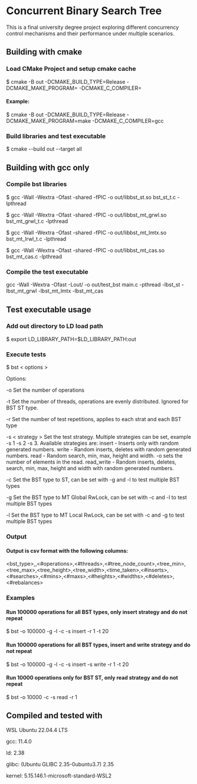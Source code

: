 # Concurrent Binary Search Tree

This is a final university degree project exploring different concurrency control mechanisms and their performance under
multiple scenarios.

## Building with cmake

### Load CMake Project and setup cmake cache

$ cmake -B out -DCMAKE_BUILD_TYPE=Release -DCMAKE_MAKE_PROGRAM=<yourmakegen> -DCMAKE_C_COMPILER=<yourccompiler>

#### Example:

$ cmake -B out -DCMAKE_BUILD_TYPE=Release -DCMAKE_MAKE_PROGRAM=make -DCMAKE_C_COMPILER=gcc

### Build libraries and test executable

$ cmake --build out --target all

## Building with gcc only

### Compile bst libraries

$ gcc -Wall -Wextra -Ofast -shared -fPIC -o out/libbst_st.so bst_st_t.c -lpthread

$ gcc -Wall -Wextra -Ofast -shared -fPIC -o out/libbst_mt_grwl.so bst_mt_grwl_t.c -lpthread

$ gcc -Wall -Wextra -Ofast -shared -fPIC -o out/libbst_mt_lmtx.so bst_mt_lrwl_t.c -lpthread

$ gcc -Wall -Wextra -Ofast -shared -fPIC -o out/libbst_mt_cas.so bst_mt_cas.c -lpthread

### Compile the test executable

gcc -Wall -Wextra -Ofast -Lout/ -o out/test_bst main.c -pthread -lbst_st -lbst_mt_grwl -lbst_mt_lmtx -lbst_mt_cas

## Test executable usage

### Add out directory to LD load path

$ export LD_LIBRARY_PATH=$LD_LIBRARY_PATH:out

### Execute tests
$ bst < options >

Options:

-o Set the number of operations

-t Set the number of threads, operations are evenly distributed. Ignored for BST ST type.

-r Set the number of test repetitions, applies to each strat and each BST type

-s < strategy > Set the test strategy. Multiple strategies can be set, example -s 1 -s 2 -s 3. Available strategies are:
   insert     - Inserts only with random generated numbers.
   write      - Random inserts, deletes with random generated numbers.
   read       - Random search, min, max, height and width. -o sets the number of elements in the read.
   read_write - Random inserts, deletes, search, min, max, height and width with random generated numbers.

-c Set the BST type to ST, can be set with -g and -l to test multiple BST types

-g Set the BST type to MT Global RwLock, can be set with -c and -l to test multiple BST types

-l Set the BST type to MT Local RwLock, can be set with -c and -g to test multiple BST types

### Output
#### Output is csv format with the following columns:
<bst_type>,<strategy>,<#operations>,<#threads>,<#tree_node_count>,<tree_min>,<tree_max>,<tree_height>,<tree_width>,<time_taken>,<#inserts>,<#searches>,<#mins>,<#maxs>,<#heights>,<#widths>,<#deletes>,<#rebalances>

### Examples
#### Run 100000 operations for all BST types, only insert strategy and do not repeat
$ bst -o 100000 -g -l -c -s insert -r 1 -t 20

#### Run 100000 operations for all BST types, insert and write strategy and do not repeat
$ bst -o 100000 -g -l -c -s insert -s write -r 1 -t 20

#### Run 10000 operations only for BST ST, only read strategy and do not repeat
$ bst -o 10000 -c -s read -r 1

## Compiled and tested with
WSL Ubuntu 22.04.4 LTS

gcc: 11.4.0

ld: 2.38

glibc: (Ubuntu GLIBC 2.35-0ubuntu3.7) 2.35

kernel: 5.15.146.1-microsoft-standard-WSL2

